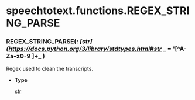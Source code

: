 # speechtotext.functions.REGEX_STRING_PARSE


### REGEX_STRING_PARSE(_: [str](https://docs.python.org/3/library/stdtypes.html#str_ _ = '[^A-Za-z0-9 ]+_ )
Regex used to clean the transcripts.


* **Type**

    [str](https://docs.python.org/3/library/stdtypes.html#str)
